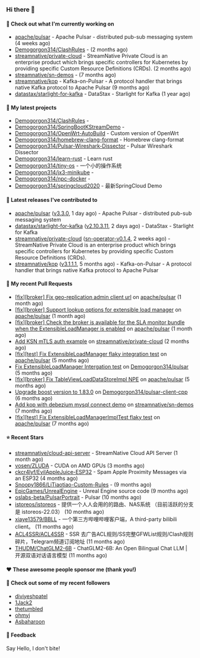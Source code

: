 ### Hi there 👋

#### 👷 Check out what I'm currently working on

- [apache/pulsar](https://github.com/apache/pulsar) - Apache Pulsar - distributed pub-sub messaging system (4 weeks ago)
- [Demogorgon314/ClashRules](https://github.com/Demogorgon314/ClashRules) -  (2 months ago)
- [streamnative/private-cloud](https://github.com/streamnative/private-cloud) - StreamNative Private Cloud is an enterprise product which brings specific controllers for Kubernetes by providing specific Custom Resource Definitions (CRDs). (2 months ago)
- [streamnative/sn-demos](https://github.com/streamnative/sn-demos) -  (7 months ago)
- [streamnative/kop](https://github.com/streamnative/kop) - Kafka-on-Pulsar - A protocol handler that brings native Kafka protocol to Apache Pulsar (9 months ago)
- [datastax/starlight-for-kafka](https://github.com/datastax/starlight-for-kafka) - DataStax - Starlight for Kafka (1 year ago)

#### 🌱 My latest projects

- [Demogorgon314/ClashRules](https://github.com/Demogorgon314/ClashRules) - 
- [Demogorgon314/SpringBootKStreamDemo](https://github.com/Demogorgon314/SpringBootKStreamDemo) - 
- [Demogorgon314/OpenWrt-AutoBuild](https://github.com/Demogorgon314/OpenWrt-AutoBuild) - Custom version of OpenWrt
- [Demogorgon314/homebrew-clang-format](https://github.com/Demogorgon314/homebrew-clang-format) - Homebrew clang-format
- [Demogorgon314/Pulsar-Wireshark-Dissector](https://github.com/Demogorgon314/Pulsar-Wireshark-Dissector) - Pulsar Wireshark Dissector
- [Demogorgon314/learn-rust](https://github.com/Demogorgon314/learn-rust) - Learn rust
- [Demogorgon314/tiny-os](https://github.com/Demogorgon314/tiny-os) - 一个小的操作系统
- [Demogorgon314/jx3-minikube](https://github.com/Demogorgon314/jx3-minikube) - 
- [Demogorgon314/npc-docker](https://github.com/Demogorgon314/npc-docker) - 
- [Demogorgon314/springcloud2020](https://github.com/Demogorgon314/springcloud2020) - 最新SpringCloud Demo

#### 🔭 Latest releases I've contributed to

- [apache/pulsar](https://github.com/apache/pulsar) ([v3.3.0](https://github.com/apache/pulsar/releases/tag/v3.3.0), 1 day ago) - Apache Pulsar - distributed pub-sub messaging system
- [datastax/starlight-for-kafka](https://github.com/datastax/starlight-for-kafka) ([v2.10.3.11](https://github.com/datastax/starlight-for-kafka/releases/tag/v2.10.3.11), 2 days ago) - DataStax - Starlight for Kafka
- [streamnative/private-cloud](https://github.com/streamnative/private-cloud) ([sn-operator-v0.1.4](https://github.com/streamnative/private-cloud/releases/tag/sn-operator-v0.1.4), 2 weeks ago) - StreamNative Private Cloud is an enterprise product which brings specific controllers for Kubernetes by providing specific Custom Resource Definitions (CRDs).
- [streamnative/kop](https://github.com/streamnative/kop) ([v3.1.1.1](https://github.com/streamnative/kop/releases/tag/v3.1.1.1), 5 months ago) - Kafka-on-Pulsar - A protocol handler that brings native Kafka protocol to Apache Pulsar

#### 🔨 My recent Pull Requests

- [[fix][broker] Fix geo-replication admin client url](https://github.com/apache/pulsar/pull/22584) on [apache/pulsar](https://github.com/apache/pulsar) (1 month ago)
- [[fix][broker] Support lookup options for extensible load manager](https://github.com/apache/pulsar/pull/22487) on [apache/pulsar](https://github.com/apache/pulsar) (1 month ago)
- [[fix][broker] Check the broker is available for the SLA monitor bundle when the ExtensibleLoadManager is enabled](https://github.com/apache/pulsar/pull/22485) on [apache/pulsar](https://github.com/apache/pulsar) (1 month ago)
- [Add KSN mTLS auth example](https://github.com/streamnative/private-cloud/pull/33) on [streamnative/private-cloud](https://github.com/streamnative/private-cloud) (2 months ago)
- [[fix][test] Fix ExtensibleLoadManager flaky integration test](https://github.com/apache/pulsar/pull/21799) on [apache/pulsar](https://github.com/apache/pulsar) (5 months ago)
- [Fix ExtensibleLoadManager Intergation test](https://github.com/Demogorgon314/pulsar/pull/17) on [Demogorgon314/pulsar](https://github.com/Demogorgon314/pulsar) (5 months ago)
- [[fix][broker] Fix TableViewLoadDataStoreImpl NPE](https://github.com/apache/pulsar/pull/21777) on [apache/pulsar](https://github.com/apache/pulsar) (5 months ago)
- [Upgrade boost version to 1.83.0](https://github.com/Demogorgon314/pulsar-client-cpp/pull/4) on [Demogorgon314/pulsar-client-cpp](https://github.com/Demogorgon314/pulsar-client-cpp) (6 months ago)
- [Add kop with debezium mysql connect demo](https://github.com/streamnative/sn-demos/pull/10) on [streamnative/sn-demos](https://github.com/streamnative/sn-demos) (7 months ago)
- [[fix][test] Fix ExtensibleLoadManagerImplTest flaky test](https://github.com/apache/pulsar/pull/21479) on [apache/pulsar](https://github.com/apache/pulsar) (7 months ago)

#### ⭐ Recent Stars

- [streamnative/cloud-api-server](https://github.com/streamnative/cloud-api-server) - StreamNative Cloud API Server (1 month ago)
- [vosen/ZLUDA](https://github.com/vosen/ZLUDA) - CUDA on AMD GPUs (3 months ago)
- [ckcr4lyf/EvilAppleJuice-ESP32](https://github.com/ckcr4lyf/EvilAppleJuice-ESP32) - Spam Apple Proximity Messages via an ESP32 (4 months ago)
- [Snoopy1866/LiTiaotiao-Custom-Rules](https://github.com/Snoopy1866/LiTiaotiao-Custom-Rules) -  (9 months ago)
- [EpicGames/UnrealEngine](https://github.com/EpicGames/UnrealEngine) - Unreal Engine source code (9 months ago)
- [oslabs-beta/PulsarPortrait](https://github.com/oslabs-beta/PulsarPortrait) - Pulsar (10 months ago)
- [istoreos/istoreos](https://github.com/istoreos/istoreos) - 提供一个人人会用的的路由、NAS系统 （目前活跃的分支是 istoreos-22.03） (10 months ago)
- [xiaye13579/BBLL](https://github.com/xiaye13579/BBLL) - 一个第三方哔哩哔哩客户端，A third-party bilibili client。 (11 months ago)
- [ACL4SSR/ACL4SSR](https://github.com/ACL4SSR/ACL4SSR) - SSR 去广告ACL规则/SS完整GFWList规则/Clash规则碎片，Telegram频道订阅地址 (11 months ago)
- [THUDM/ChatGLM2-6B](https://github.com/THUDM/ChatGLM2-6B) - ChatGLM2-6B: An Open Bilingual Chat LLM | 开源双语对话语言模型 (11 months ago)

#### ❤️ These awesome people sponsor me (thank you!)


#### 👯 Check out some of my recent followers

- [diviyeshpatel](https://github.com/diviyeshpatel)
- [1Jack2](https://github.com/1Jack2)
- [thetumbled](https://github.com/thetumbled)
- [ohmyj](https://github.com/ohmyj)
- [Asbaharoon](https://github.com/Asbaharoon)

#### 💬 Feedback

Say Hello, I don't bite!

